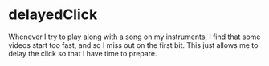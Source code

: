 # delayedClick
Whenever I try to play along with a song on my instruments, I find that some videos start too fast, and so I miss out on the first bit. This just allows me to delay the click so that I have time to prepare.
